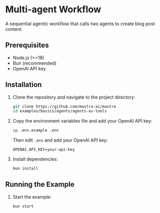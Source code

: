 # Multi-agent Workflow

A sequential agentic workflow that calls two agents to create blog post content.

## Prerequisites

- Node.js (>=18)
- Bun (recommended)
- OpenAI API key

## Installation

1. Clone the repository and navigate to the project directory:

   ```bash
   git clone https://github.com/mastra-ai/mastra
   cd examples/basics/agents/agents-as-tools
   ```

2. Copy the environment variables file and add your OpenAI API key:

   ```bash
   cp .env.example .env
   ```

   Then edit `.env` and add your OpenAI API key:

   ```env
   OPENAI_API_KEY=your-api-key
   ```

3. Install dependencies:

   ```bash
   bun install
   ```

## Running the Example

1. Start the example:

   ```bash
   bun start
   ```
